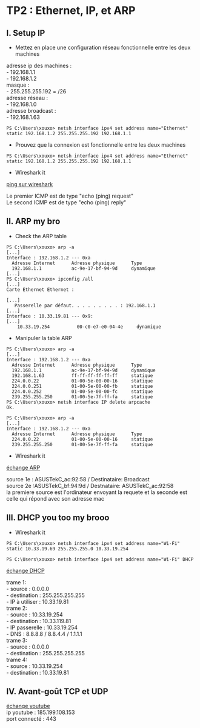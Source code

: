 # TP2 : Ethernet, IP, et ARP

## I. Setup IP

- Mettez en place une configuration réseau fonctionnelle entre les deux machines

adresse ip des machines :  
    - 192.168.1.1  
    - 192.168.1.2  
masque :  
    - 255.255.255.192 = /26  
adresse réseau :  
    - 192.168.1.0  
adresse broadcast :  
    - 192.168.1.63

```
PS C:\Users\xouxo> netsh interface ipv4 set address name="Ethernet" static 192.168.1.2 255.255.255.192 192.168.1.1
```

- Prouvez que la connexion est fonctionnelle entre les deux machines

```
PS C:\Users\xouxo> netsh interface ipv4 set address name="Ethernet" static 192.168.1.2 255.255.255.192 192.168.1.1
```

- Wireshark it

[ping sur wireshark](./ping.pcapng) 

Le premier ICMP est de type "echo (ping) request"  
Le second ICMP est de type "echo (ping) reply"  


## II. ARP my bro

- Check the ARP table

```
PS C:\Users\xouxo> arp -a
[...]
Interface : 192.168.1.2 --- 0xa
  Adresse Internet      Adresse physique      Type
  192.168.1.1           ac-9e-17-bf-94-9d     dynamique
[...]
PS C:\Users\xouxo> ipconfig /all
[...]
Carte Ethernet Ethernet :

[...]
   Passerelle par défaut. . . . . . . . . : 192.168.1.1
[...]
Interface : 10.33.19.81 --- 0x9: 
[...]
    10.33.19.254          00-c0-e7-e0-04-4e     dynamique
```

- Manipuler la table ARP
```
PS C:\Users\xouxo> arp -a
[...]
Interface : 192.168.1.2 --- 0xa
  Adresse Internet      Adresse physique      Type
  192.168.1.1           ac-9e-17-bf-94-9d     dynamique
  192.168.1.63          ff-ff-ff-ff-ff-ff     statique
  224.0.0.22            01-00-5e-00-00-16     statique
  224.0.0.251           01-00-5e-00-00-fb     statique
  224.0.0.252           01-00-5e-00-00-fc     statique
  239.255.255.250       01-00-5e-7f-ff-fa     statique
PS C:\Users\xouxo> netsh interface IP delete arpcache
Ok.

PS C:\Users\xouxo> arp -a
[...]
Interface : 192.168.1.2 --- 0xa
  Adresse Internet      Adresse physique      Type
  224.0.0.22            01-00-5e-00-00-16     statique
  239.255.255.250       01-00-5e-7f-ff-fa     statique
```

- Wireshark it

[échange ARP](./ARP.pcapng)

source 1e : ASUSTekC_ac:92:58  / Destinataire: Broadcast  
source 2e :ASUSTekC_bf:94:9d / Destnataire: ASUSTekC_ac:92:58  
la premiere source est l'ordinateur envoyant la requete et la seconde est celle qui répond avec son adresse mac  

## III. DHCP you too my brooo

-  Wireshark it

```
PS C:\Users\xouxo> netsh interface ipv4 set address name="Wi-Fi" static 10.33.19.69 255.255.255.0 10.33.19.254

PS C:\Users\xouxo> netsh interface ipv4 set address name="Wi-Fi" DHCP
```

[échange DHCP](./DHCP.pcapng)

trame 1:  
    - source : 0.0.0.0  
    - destination : 255.255.255.255  
    - IP à utiliser : 10.33.19.81  
trame 2:  
    - source : 10.33.19.254  
    - destination : 10.33.119.81  
    - IP passerelle : 10.33.19.254  
    - DNS : 8.8.8.8  /  8.8.4.4  /  1.1.1.1  
trame 3:  
    - source : 0.0.0.0  
    - destination : 255.255.255.255  
trame 4:  
    - source : 10.33.19.254  
    - destination : 10.33.19.81  

## IV. Avant-goût TCP et UDP

[échange youtube](./tcp.pcapng)  
ip youtube : 185.199.108.153  
port connecté : 443  

